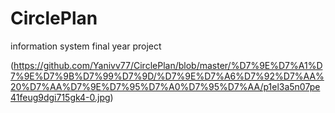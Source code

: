 # CirclePlan
information system final year project


(https://github.com/Yanivv77/CirclePlan/blob/master/%D7%9E%D7%A1%D7%9E%D7%9B%D7%99%D7%9D/%D7%9E%D7%A6%D7%92%D7%AA%20%D7%AA%D7%9E%D7%95%D7%A0%D7%95%D7%AA/p1el3a5n07pe41feug9dgi715gk4-0.jpg)
